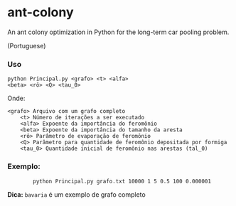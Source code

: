 ant-colony
==========

An ant colony optimization in Python for the long-term car pooling problem.

(Portuguese)

### Uso
<code>python Principal.py \<grafo> \<t> \<alfa> \<beta> \<rô> \<Q> \<tau_0></code>

Onde:

  	<grafo> Arquivo com um grafo completo
		<t> Número de iterações a ser executado
		<alfa> Expoente da importância do feromônio
		<beta> Expoente da importância do tamanho da aresta
		<rô> Parâmetro de evaporação de feromônio
		<Q> Parâmetro para quantidade de feromônio depositada por formiga
		<tau_0> Quantidade inicial de feromônio nas arestas (tal_0)

### Exemplo:
			python Principal.py grafo.txt 10000 1 5 0.5 100 0.000001

**Dica:** <code>bavaria</code> é um exemplo de grafo completo